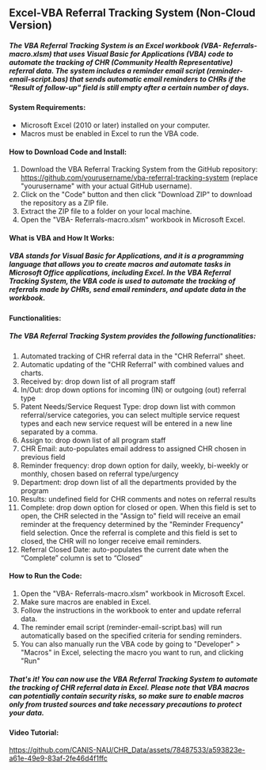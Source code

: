 ## Excel-VBA Referral Tracking System (Non-Cloud Version)
##### The VBA Referral Tracking System is an Excel workbook (VBA- Referrals-macro.xlsm) that uses Visual Basic for Applications (VBA) code to automate the tracking of CHR (Community Health Representative) referral data. The system includes a reminder email script (reminder-email-script.bas) that sends automatic email reminders to CHRs if the "Result of follow-up" field is still empty after a certain number of days.

#### System Requirements:
- Microsoft Excel (2010 or later) installed on your computer.
- Macros must be enabled in Excel to run the VBA code.

#### How to Download Code and Install:
1. Download the VBA Referral Tracking System from the GitHub repository: https://github.com/yourusername/vba-referral-tracking-system (replace "yourusername" with your actual GitHub username).
2. Click on the "Code" button and then click "Download ZIP" to download the repository as a ZIP file.
3. Extract the ZIP file to a folder on your local machine.
4. Open the "VBA- Referrals-macro.xlsm" workbook in Microsoft Excel.

#### What is VBA and How It Works:
##### VBA stands for Visual Basic for Applications, and it is a programming language that allows you to create macros and automate tasks in Microsoft Office applications, including Excel. In the VBA Referral Tracking System, the VBA code is used to automate the tracking of referrals made by CHRs, send email reminders, and update data in the workbook.

#### Functionalities:
##### The VBA Referral Tracking System provides the following functionalities:

1. Automated tracking of CHR referral data in the "CHR Referral" sheet.
2. Automatic updating of the "CHR Referral" with combined values and charts.
3. Received by: drop down list of all program staff
4. In/Out: drop down options for incoming (IN) or outgoing (out) referral type
5. Patent Needs/Service Request Type: drop down list with common referral/service categories, you can select multiple service request types and
each new service request will be entered in a new line separated by a comma.
6. Assign to: drop down list of all program staff
7. CHR Email: auto-populates email address to assigned CHR chosen in previous field
8. Reminder frequency: drop down option for daily, weekly, bi-weekly or monthly, chosen based on referral type/urgency
9. Department: drop down list of all the departments provided by the program
10. Results: undefined field for CHR comments and notes on referral results
11. Complete: drop down option for closed or open. When this field is set to open, the CHR selected in the "Assign to" field will receive an email
reminder at the frequency determined by the "Reminder Frequency" field selection. Once the referral is complete and this field is set to
closed, the CHR will no longer receive email reminders.
12. Referral Closed Date: auto-populates the current date when the “Complete” column is set to “Closed”

#### How to Run the Code:
1. Open the "VBA- Referrals-macro.xlsm" workbook in Microsoft Excel.
2. Make sure macros are enabled in Excel.
3. Follow the instructions in the workbook to enter and update referral data.
4. The reminder email script (reminder-email-script.bas) will run automatically based on the specified criteria for sending reminders.
5. You can also manually run the VBA code by going to "Developer" > "Macros" in Excel, selecting the macro you want to run, and clicking "Run"

##### That's it! You can now use the VBA Referral Tracking System to automate the tracking of CHR referral data in Excel. Please note that VBA macros can potentially contain security risks, so make sure to enable macros only from trusted sources and take necessary precautions to protect your data.

#### Video Tutorial:

https://github.com/CANIS-NAU/CHR_Data/assets/78487533/a593823e-a61e-49e9-83af-2fe46d4f1ffc



